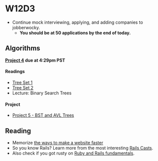 # W12D3
* Continue mock interviewing, applying, and adding companies to jobberwocky.
  * **You should be at 50 applications by the end of today.**

## Algorithms

__[Project 4](./algorithms/w12d2/project4) due at 4:29pm PST__

#### Readings
* [Tree Set 1](./algorithms/w12d3/tree-set-1.md)
* [Tree Set 2](./algorithms/w12d3/tree-set-2.md)
* Lecture: Binary Search Trees

#### Project
* [Project 5 - BST and AVL Trees](./algorithms/w12d3/project5)

## Reading
* Memorize [the ways to make a website faster][performance-cheat-sheet]
* So you know Rails? Learn more from the most interesting [Rails Casts][rails-casts].
* Also check if you got rusty on [Ruby and Rails fundamentals][rails-review].

[rails-casts]: ../further_readings/rails-casts-of-interest.md
[rails-review]: ../further_readings/review.md
[performance-cheat-sheet]: ../interview-prep/performance-cheat-sheet.md
